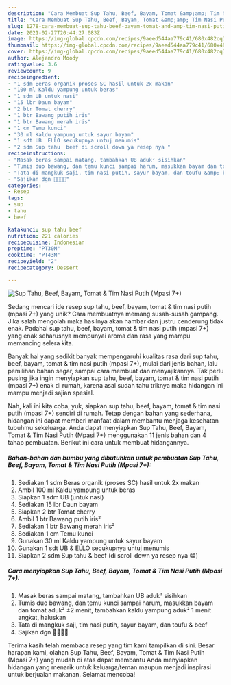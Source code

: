 ```yaml
---
description: "Cara Membuat Sup Tahu, Beef, Bayam, Tomat &amp;amp; Tim Nasi Putih (Mpasi 7+) yang Menggugah Selera"
title: "Cara Membuat Sup Tahu, Beef, Bayam, Tomat &amp;amp; Tim Nasi Putih (Mpasi 7+) yang Menggugah Selera"
slug: 1278-cara-membuat-sup-tahu-beef-bayam-tomat-and-amp-tim-nasi-putih-mpasi-7-yang-menggugah-selera
date: 2021-02-27T20:44:27.083Z
image: https://img-global.cpcdn.com/recipes/9aeed544aa779c41/680x482cq70/sup-tahu-beef-bayam-tomat-tim-nasi-putih-mpasi-7-foto-resep-utama.jpg
thumbnail: https://img-global.cpcdn.com/recipes/9aeed544aa779c41/680x482cq70/sup-tahu-beef-bayam-tomat-tim-nasi-putih-mpasi-7-foto-resep-utama.jpg
cover: https://img-global.cpcdn.com/recipes/9aeed544aa779c41/680x482cq70/sup-tahu-beef-bayam-tomat-tim-nasi-putih-mpasi-7-foto-resep-utama.jpg
author: Alejandro Moody
ratingvalue: 3.6
reviewcount: 9
recipeingredient:
- "1 sdm Beras organik proses SC hasil untuk 2x makan"
- "100 ml Kaldu yampung untuk beras"
- "1 sdm UB untuk nasi"
- "15 lbr Daun bayam"
- "2 btr Tomat cherry"
- "1 btr Bawang putih iris"
- "1 btr Bawang merah iris"
- "1 cm Temu kunci"
- "30 ml Kaldu yampung untuk sayur bayam"
- "1 sdt UB  ELLO secukupnya untuj menumis"
- "2 sdm Sup tahu  beef di scroll down ya resep nya "
recipeinstructions:
- "Masak beras sampai matang, tambahkan UB aduk² sisihkan"
- "Tumis duo bawang, dan temu kunci sampai harum, masukkan bayam dan tomat aduk² ±2 menit, tambahkan kaldu yampung aduk² 1 menit angkat, haluskan"
- "Tata di mangkuk saji, tim nasi putih, sayur bayam, dan toufu &amp; beef"
- "Sajikan dgn 💖💕💕💕"
categories:
- Resep
tags:
- sup
- tahu
- beef

katakunci: sup tahu beef 
nutrition: 221 calories
recipecuisine: Indonesian
preptime: "PT30M"
cooktime: "PT43M"
recipeyield: "2"
recipecategory: Dessert

---
```



![Sup Tahu, Beef, Bayam, Tomat &amp; Tim Nasi Putih (Mpasi 7+)](https://img-global.cpcdn.com/recipes/9aeed544aa779c41/680x482cq70/sup-tahu-beef-bayam-tomat-tim-nasi-putih-mpasi-7-foto-resep-utama.jpg)

Sedang mencari ide resep sup tahu, beef, bayam, tomat &amp; tim nasi putih (mpasi 7+) yang unik? Cara membuatnya memang susah-susah gampang. Jika salah mengolah maka hasilnya akan hambar dan justru cenderung tidak enak. Padahal sup tahu, beef, bayam, tomat &amp; tim nasi putih (mpasi 7+) yang enak seharusnya mempunyai aroma dan rasa yang mampu memancing selera kita.

Banyak hal yang sedikit banyak mempengaruhi kualitas rasa dari sup tahu, beef, bayam, tomat &amp; tim nasi putih (mpasi 7+), mulai dari jenis bahan, lalu pemilihan bahan segar, sampai cara membuat dan menyajikannya. Tak perlu pusing jika ingin menyiapkan sup tahu, beef, bayam, tomat &amp; tim nasi putih (mpasi 7+) enak di rumah, karena asal sudah tahu triknya maka hidangan ini mampu menjadi sajian spesial.




Nah, kali ini kita coba, yuk, siapkan sup tahu, beef, bayam, tomat &amp; tim nasi putih (mpasi 7+) sendiri di rumah. Tetap dengan bahan yang sederhana, hidangan ini dapat memberi manfaat dalam membantu menjaga kesehatan tubuhmu sekeluarga. Anda dapat menyiapkan Sup Tahu, Beef, Bayam, Tomat &amp; Tim Nasi Putih (Mpasi 7+) menggunakan 11 jenis bahan dan 4 tahap pembuatan. Berikut ini cara untuk membuat hidangannya.

<!--inarticleads1-->

##### Bahan-bahan dan bumbu yang dibutuhkan untuk pembuatan Sup Tahu, Beef, Bayam, Tomat &amp; Tim Nasi Putih (Mpasi 7+):

1. Sediakan 1 sdm Beras organik (proses SC) hasil untuk 2x makan
1. Ambil 100 ml Kaldu yampung untuk beras
1. Siapkan 1 sdm UB (untuk nasi)
1. Sediakan 15 lbr Daun bayam
1. Siapkan 2 btr Tomat cherry
1. Ambil 1 btr Bawang putih iris²
1. Sediakan 1 btr Bawang merah iris²
1. Sediakan 1 cm Temu kunci
1. Gunakan 30 ml Kaldu yampung untuk sayur bayam
1. Gunakan 1 sdt UB &amp; ELLO secukupnya untuj menumis
1. Siapkan 2 sdm Sup tahu &amp; beef (di scroll down ya resep nya 😁)




<!--inarticleads2-->

##### Cara menyiapkan Sup Tahu, Beef, Bayam, Tomat &amp; Tim Nasi Putih (Mpasi 7+):

1. Masak beras sampai matang, tambahkan UB aduk² sisihkan
1. Tumis duo bawang, dan temu kunci sampai harum, masukkan bayam dan tomat aduk² ±2 menit, tambahkan kaldu yampung aduk² 1 menit angkat, haluskan
1. Tata di mangkuk saji, tim nasi putih, sayur bayam, dan toufu &amp; beef
1. Sajikan dgn 💖💕💕💕




Terima kasih telah membaca resep yang tim kami tampilkan di sini. Besar harapan kami, olahan Sup Tahu, Beef, Bayam, Tomat &amp; Tim Nasi Putih (Mpasi 7+) yang mudah di atas dapat membantu Anda menyiapkan hidangan yang menarik untuk keluarga/teman maupun menjadi inspirasi untuk berjualan makanan. Selamat mencoba!
